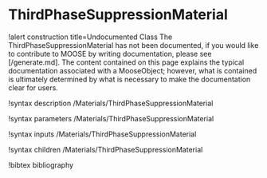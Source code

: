<!-- MOOSE Documentation Stub: Remove this when content is added. -->

# ThirdPhaseSuppressionMaterial

!alert construction title=Undocumented Class
The ThirdPhaseSuppressionMaterial has not been documented, if you would like to contribute to MOOSE by
writing documentation, please see [/generate.md]. The content contained on this page explains
the typical documentation associated with a MooseObject; however, what is contained is ultimately
determined by what is necessary to make the documentation clear for users.

!syntax description /Materials/ThirdPhaseSuppressionMaterial

!syntax parameters /Materials/ThirdPhaseSuppressionMaterial

!syntax inputs /Materials/ThirdPhaseSuppressionMaterial

!syntax children /Materials/ThirdPhaseSuppressionMaterial

!bibtex bibliography
